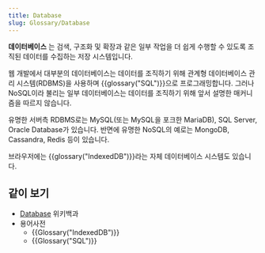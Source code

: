 ```yaml
---
title: Database
slug: Glossary/Database
---
```


**데이터베이스** 는 검색, 구조화 및 확장과 같은 일부 작업을 더 쉽게 수행할 수 있도록 조직된 데이터를 수집하는 저장 시스템입니다.

웹 개발에서 대부분의 데이터베이스는 데이터를 조직하기 위해 관계형 데이터베이스 관리 시스템(RDBMS)을 사용하며 {{glossary("SQL")}}으로 프로그래밍합니다. 그러나 NoSQL이라 불리는 일부 데이터베이스는 데이터를 조직하기 위해 앞서 설명한 매커니즘을 따르지 않습니다.

유명한 서버측 RDBMS로는 MySQL(또는 MySQL을 포크한 MariaDB), SQL Server, Oracle Database가 있습니다. 반면에 유명한 NoSQL의 예로는 MongoDB, Cassandra, Redis 등이 있습니다.

브라우저에는 {{glossary("IndexedDB")}}라는 자체 데이터베이스 시스템도 있습니다.

## 같이 보기

- [Database](https://en.wikipedia.org/wiki/Database) 위키백과
- 용어사전
  - {{Glossary("IndexedDB")}}
  - {{Glossary("SQL")}}
